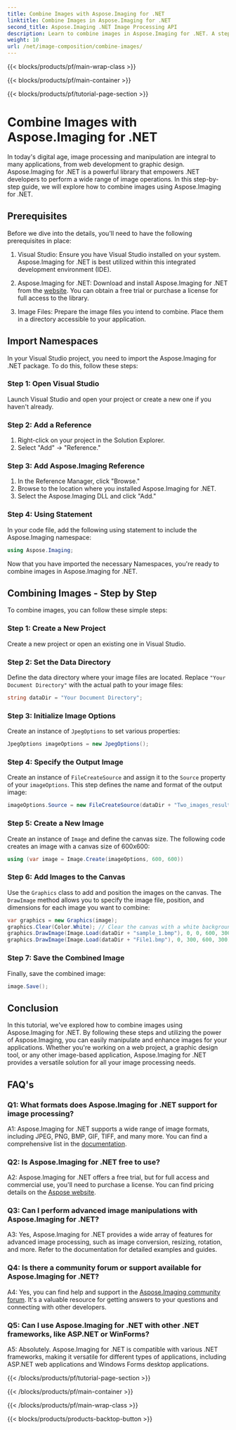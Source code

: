 ```yaml
---
title: Combine Images with Aspose.Imaging for .NET
linktitle: Combine Images in Aspose.Imaging for .NET
second_title: Aspose.Imaging .NET Image Processing API
description: Learn to combine images in Aspose.Imaging for .NET. A step-by-step guide to powerful image processing.
weight: 10
url: /net/image-composition/combine-images/
---
```


{{< blocks/products/pf/main-wrap-class >}}

{{< blocks/products/pf/main-container >}}

{{< blocks/products/pf/tutorial-page-section >}}

# Combine Images with Aspose.Imaging for .NET

In today's digital age, image processing and manipulation are integral to many applications, from web development to graphic design. Aspose.Imaging for .NET is a powerful library that empowers .NET developers to perform a wide range of image operations. In this step-by-step guide, we will explore how to combine images using Aspose.Imaging for .NET. 

## Prerequisites

Before we dive into the details, you'll need to have the following prerequisites in place:

1. Visual Studio: Ensure you have Visual Studio installed on your system. Aspose.Imaging for .NET is best utilized within this integrated development environment (IDE).

2. Aspose.Imaging for .NET: Download and install Aspose.Imaging for .NET from the [website](https://releases.aspose.com/imaging/net/). You can obtain a free trial or purchase a license for full access to the library.

3. Image Files: Prepare the image files you intend to combine. Place them in a directory accessible to your application.

## Import Namespaces

In your Visual Studio project, you need to import the Aspose.Imaging for .NET package. To do this, follow these steps:

### Step 1: Open Visual Studio

Launch Visual Studio and open your project or create a new one if you haven't already.

### Step 2: Add a Reference

1. Right-click on your project in the Solution Explorer.
2. Select "Add" -> "Reference."

### Step 3: Add Aspose.Imaging Reference

1. In the Reference Manager, click "Browse."
2. Browse to the location where you installed Aspose.Imaging for .NET.
3. Select the Aspose.Imaging DLL and click "Add."

### Step 4: Using Statement

In your code file, add the following using statement to include the Aspose.Imaging namespace:

```csharp
using Aspose.Imaging;
```

Now that you have imported the necessary Namespaces, you're ready to combine images in Aspose.Imaging for .NET.

## Combining Images - Step by Step

To combine images, you can follow these simple steps:

### Step 1: Create a New Project

Create a new project or open an existing one in Visual Studio.

### Step 2: Set the Data Directory

Define the data directory where your image files are located. Replace `"Your Document Directory"` with the actual path to your image files:

```csharp
string dataDir = "Your Document Directory";
```

### Step 3: Initialize Image Options

Create an instance of `JpegOptions` to set various properties:

```csharp
JpegOptions imageOptions = new JpegOptions();
```

### Step 4: Specify the Output Image

Create an instance of `FileCreateSource` and assign it to the `Source` property of your `imageOptions`. This step defines the name and format of the output image:

```csharp
imageOptions.Source = new FileCreateSource(dataDir + "Two_images_result_out.bmp", false);
```

### Step 5: Create a New Image

Create an instance of `Image` and define the canvas size. The following code creates an image with a canvas size of 600x600:

```csharp
using (var image = Image.Create(imageOptions, 600, 600))
```

### Step 6: Add Images to the Canvas

Use the `Graphics` class to add and position the images on the canvas. The `DrawImage` method allows you to specify the image file, position, and dimensions for each image you want to combine:

```csharp
var graphics = new Graphics(image);
graphics.Clear(Color.White); // Clear the canvas with a white background.
graphics.DrawImage(Image.Load(dataDir + "sample_1.bmp"), 0, 0, 600, 300); // First image.
graphics.DrawImage(Image.Load(dataDir + "File1.bmp"), 0, 300, 600, 300);    // Second image.
```

### Step 7: Save the Combined Image

Finally, save the combined image:

```csharp
image.Save();
```

## Conclusion

In this tutorial, we've explored how to combine images using Aspose.Imaging for .NET. By following these steps and utilizing the power of Aspose.Imaging, you can easily manipulate and enhance images for your applications. Whether you're working on a web project, a graphic design tool, or any other image-based application, Aspose.Imaging for .NET provides a versatile solution for all your image processing needs.

## FAQ's

### Q1: What formats does Aspose.Imaging for .NET support for image processing?

A1: Aspose.Imaging for .NET supports a wide range of image formats, including JPEG, PNG, BMP, GIF, TIFF, and many more. You can find a comprehensive list in the [documentation](https://reference.aspose.com/imaging/net/).

### Q2: Is Aspose.Imaging for .NET free to use?

A2: Aspose.Imaging for .NET offers a free trial, but for full access and commercial use, you'll need to purchase a license. You can find pricing details on the [Aspose website](https://purchase.aspose.com/buy).

### Q3: Can I perform advanced image manipulations with Aspose.Imaging for .NET?

A3: Yes, Aspose.Imaging for .NET provides a wide array of features for advanced image processing, such as image conversion, resizing, rotation, and more. Refer to the documentation for detailed examples and guides.

### Q4: Is there a community forum or support available for Aspose.Imaging for .NET?

A4: Yes, you can find help and support in the [Aspose.Imaging community forum](https://forum.aspose.com/). It's a valuable resource for getting answers to your questions and connecting with other developers.

### Q5: Can I use Aspose.Imaging for .NET with other .NET frameworks, like ASP.NET or WinForms?

A5: Absolutely. Aspose.Imaging for .NET is compatible with various .NET frameworks, making it versatile for different types of applications, including ASP.NET web applications and Windows Forms desktop applications.

{{< /blocks/products/pf/tutorial-page-section >}}

{{< /blocks/products/pf/main-container >}}

{{< /blocks/products/pf/main-wrap-class >}}

{{< blocks/products/products-backtop-button >}}
